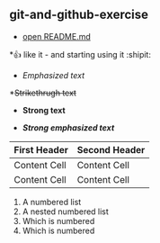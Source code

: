 ## git-and-github-exercise

* [open README.md](https://github.com/gebre8485/git-and-github-excercise/edit/master/README.md)

*:+1: like it - and starting using it :shipit:

* *Emphasized text*

*~~Strikethrugh text~~

* **Strong text**

* ***Strong emphasized text***

First Header  | Second Header
------------- | -------------
Content Cell  | Content Cell
Content Cell  | Content Cell

1. A numbered list
  1. A nested numbered list
  2. Which is numbered
2. Which is numbered
